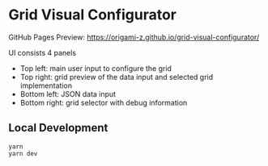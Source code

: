 # Grid Visual Configurator

GitHub Pages Preview: https://origami-z.github.io/grid-visual-configurator/

UI consists 4 panels

- Top left: main user input to configure the grid
- Top right: grid preview of the data input and selected grid implementation
- Bottom left: JSON data input
- Bottom right: grid selector with debug information

## Local Development

```
yarn
yarn dev
```

